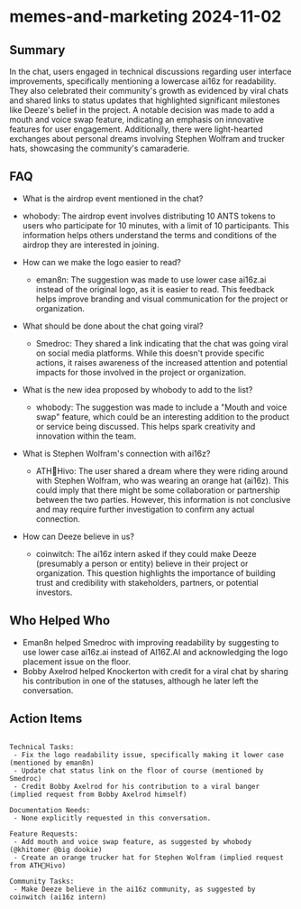 # memes-and-marketing 2024-11-02

## Summary

In the chat, users engaged in technical discussions regarding user interface improvements, specifically mentioning a lowercase ai16z for readability. They also celebrated their community's growth as evidenced by viral chats and shared links to status updates that highlighted significant milestones like Deeze's belief in the project. A notable decision was made to add a mouth and voice swap feature, indicating an emphasis on innovative features for user engagement. Additionally, there were light-hearted exchanges about personal dreams involving Stephen Wolfram and trucker hats, showcasing the community's camaraderie.

## FAQ

- What is the airdrop event mentioned in the chat?
- whobody: The airdrop event involves distributing 10 ANTS tokens to users who participate for 10 minutes, with a limit of 10 participants. This information helps others understand the terms and conditions of the airdrop they are interested in joining.

- How can we make the logo easier to read?

    - eman8n: The suggestion was made to use lower case ai16z.ai instead of the original logo, as it is easier to read. This feedback helps improve branding and visual communication for the project or organization.

- What should be done about the chat going viral?

    - Smedroc: They shared a link indicating that the chat was going viral on social media platforms. While this doesn't provide specific actions, it raises awareness of the increased attention and potential impacts for those involved in the project or organization.

- What is the new idea proposed by whobody to add to the list?

    - whobody: The suggestion was made to include a "Mouth and voice swap" feature, which could be an interesting addition to the product or service being discussed. This helps spark creativity and innovation within the team.

- What is Stephen Wolfram's connection with ai16z?

    - ATH🥭Hivo: The user shared a dream where they were riding around with Stephen Wolfram, who was wearing an orange hat (ai16z). This could imply that there might be some collaboration or partnership between the two parties. However, this information is not conclusive and may require further investigation to confirm any actual connection.

- How can Deeze believe in us?
    - coinwitch: The ai16z intern asked if they could make Deeze (presumably a person or entity) believe in their project or organization. This question highlights the importance of building trust and credibility with stakeholders, partners, or potential investors.

## Who Helped Who

- Eman8n helped Smedroc with improving readability by suggesting to use lower case ai16z.ai instead of AI16Z.AI and acknowledging the logo placement issue on the floor.
- Bobby Axelrod helped Knockerton with credit for a viral chat by sharing his contribution in one of the statuses, although he later left the conversation.

## Action Items

```

Technical Tasks:
 - Fix the logo readability issue, specifically making it lower case (mentioned by eman8n)
 - Update chat status link on the floor of course (mentioned by Smedroc)
 - Credit Bobby Axelrod for his contribution to a viral banger (implied request from Bobby Axelrod himself)

Documentation Needs:
 - None explicitly requested in this conversation.

Feature Requests:
 - Add mouth and voice swap feature, as suggested by whobody (@khitomer @big dookie)
 - Create an orange trucker hat for Stephen Wolfram (implied request from ATH🥭Hivo)

Community Tasks:
 - Make Deeze believe in the ai16z community, as suggested by coinwitch (ai16z intern)
```
